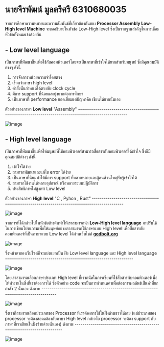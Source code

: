 # นายจีรพัฒน์ มูลตรีศรี 6310680035
จากการศึกษาความหมายและความสัมพันธ์ที่เกี่ยวข้องกันของ **Processor Assembly Low-High level Machine** จะขออธิบายในหัวข้อ Low-High level ซึ่งเป็นรากฐานสำคัญในการเชื่อมหัวข้อทั้งหมดเข้าด้วยกัน
## - Low level language
เป็นภาษาที่พัฒนาขึ้นเพื่อใช้กับคอมพิวเตอร์โดยจะเป็นภาษาที่เข้าใจได้ยากสำหรับมนุษย์ ซึ่งมีคุณสมบัติต่างๆ ดังนี้
1. การจัดการหน่วยความจำโดยตรง
2. เร็วกว่าภาษา high level
3. คำสั่งนั้นกำหนดได้ตรงกับ clock cycle
4. มีการ support ที่น้อยและยุ่งยากต่อการศึกษา
5. เป็นภาษาที่ performance ยอดเยี่ยมแต่ปัญหาคือ เขียนได้ยากนั่นเอง

ตัวอย่างของภาษา **Low level**  "Assembly" -------------------------------------------------------------------------------------------------------  

![image](https://user-images.githubusercontent.com/98943413/161441206-003c83c9-e18d-4f19-8e27-ac582b208cd1.png)

## - High level language
เป็นภาษาที่พัฒนาขึ้นเพื่อให้มนุษย์ที่ใช้คอมพิวเตอร์สามารถสื่อสารกับคอมพิวเตอร์ได้เข้าใจ ซึ่งก็มีคุณสมบัติต่างๆ ดังนี้
1. เข้าใจได้ง่าย
2. สามารถพัฒนาและแก้ไข error ได้ง่าย
3. เป็นภาษาที่นิยมทำให้มีการ support ที่หลากหลายและผู้คนส่วนใหญ่รับรู้เข้าใจได้
4. สามารถใช้งานได้หลายอุปกรณ์ หรือหลายระบบปฏิบัติการ
5. ประสิทธิภาพไม่สูงเท่า Low level

ตัวอย่างของภาษา **High level**  "C , Pyhon , Rust" ----------------------------------------------------------------------------------------------  

![image](https://user-images.githubusercontent.com/98943413/161442219-27ef733f-52c1-46f8-865d-1c389c4f3e81.png)

จากการที่ได้กล่าวไปในหัวข้อข้างต้นทำให้เราสามารถนำ **Low-High level language** มาปรับใช้ในการเขียนโปรแกรมเพื่อให้มนุษย์อย่างเราสามารถใช้ภาษาแบบ High level เพื่อสื่อสารกับคอมพิวเตอร์ที่เป็นภาษาแบบ Low level ได้ผ่านเว็บไซต์ **[godbolt.org](https://godbolt.org/)**  

![image](https://user-images.githubusercontent.com/98943413/161508667-4fe62d0b-7a16-4635-aa17-e6e4aa3e7981.png)

ซึ่งหน้าตาของเว็บไซต์ก็จะแบ่งแยกเป็น ฝั่ง Low level language และ High level language -----------------------------------------------------------------  

![image](https://user-images.githubusercontent.com/98943413/161510126-a99f606b-db6d-4aed-876c-125fa2c9a65e.png)

โดยเราสามารถเลือกภาษาประเภท High level ที่เราถนัดในการเขียนที่ใช้สื่อสารกับคอมพิวเตอร์เพื่อให้ทำงานในสิ่งที่เราต้องการได้ ซึ่งตัวอย่าง code จะเป็นการกำหนดค่าเพื่อต้องการผลลัพธ์เป็นค่าที่ยกกำลัง 2 นั่นเอง
ดังภาพ -------------------------------------------------------------------------------------  

![image](https://user-images.githubusercontent.com/98943413/161511344-41cf7a7f-15a9-4642-b9e0-bd6e2289ea3a.png)

ซึ่งเราก็สามารถเลือกประเภทของ Processor ที่เราต้องการใช้ในฝั่งด้านขวาได้เลย (แต่ประเภทของ processor จะต้องสอดคล้องกับภาษา High level กล่าวคือ processor จะต้อง support กับภาษาที่เราเขียนในฝั่งซ้ายด้วยนั่นเอง) ดังภาพ ------------------------------------------------------------------------  

![image](https://user-images.githubusercontent.com/98943413/161513250-bbd0471e-d3b9-4fb4-a438-f4886bdc2561.png)




